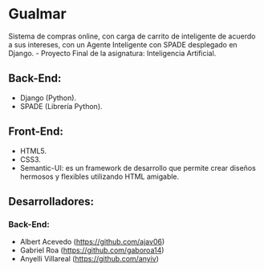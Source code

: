 # Gualmar
Sistema de compras online, con carga de carrito de inteligente de acuerdo a sus intereses, con un Agente Inteligente con SPADE desplegado en Django. - Proyecto Final de la asignatura: Inteligencia Artificial.

## Back-End: 
* Django (Python).
* SPADE (Librería Python).

## Front-End:
* HTML5.
* CSS3.
* Semantic-UI: es un framework de desarrollo que permite crear diseños hermosos y flexibles utilizando HTML amigable.

## Desarrolladores:
### Back-End:
* Albert Acevedo (https://github.com/ajav06)
* Gabriel Roa (https://github.com/gaboroa14)
* Anyelli Villareal (https://github.com/anyiv)
